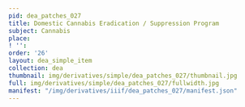 ```yaml
---
pid: dea_patches_027
title: Domestic Cannabis Eradication / Suppression Program
subject: Cannabis
place: 
! '': 
order: '26'
layout: dea_simple_item
collection: dea
thumbnail: img/derivatives/simple/dea_patches_027/thumbnail.jpg
full: img/derivatives/simple/dea_patches_027/fullwidth.jpg
manifest: "/img/derivatives/iiif/dea_patches_027/manifest.json"
---
```

